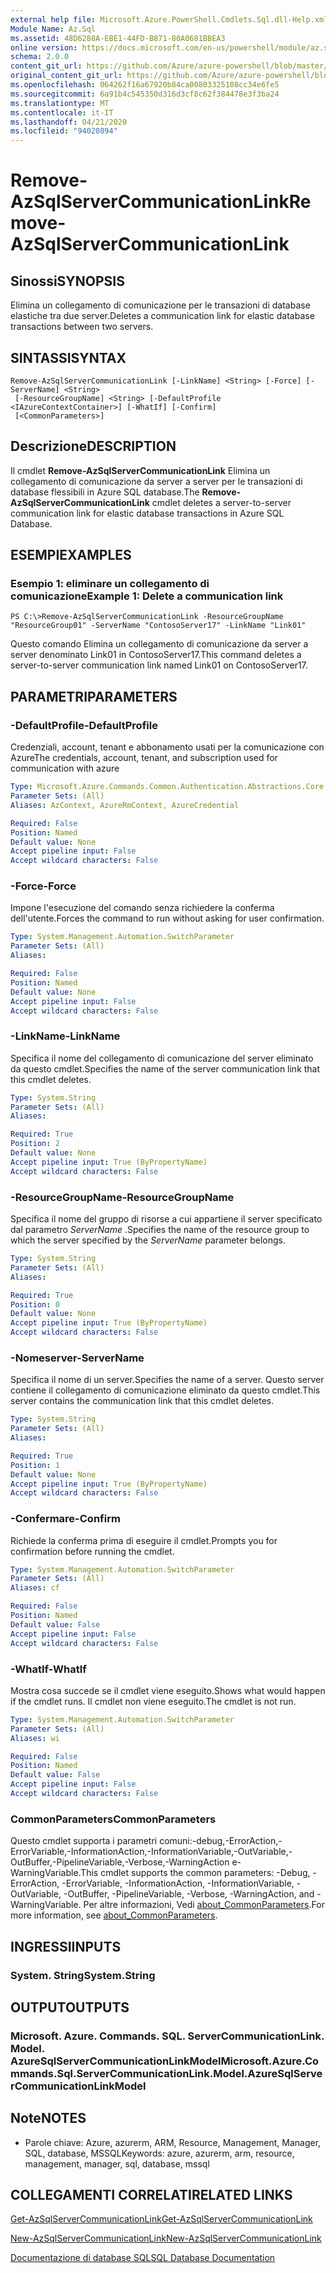 ```yaml
---
external help file: Microsoft.Azure.PowerShell.Cmdlets.Sql.dll-Help.xml
Module Name: Az.Sql
ms.assetid: 48D6288A-EBE1-44FD-B871-80A0681BBEA3
online version: https://docs.microsoft.com/en-us/powershell/module/az.sql/remove-azsqlservercommunicationlink
schema: 2.0.0
content_git_url: https://github.com/Azure/azure-powershell/blob/master/src/Sql/Sql/help/Remove-AzSqlServerCommunicationLink.md
original_content_git_url: https://github.com/Azure/azure-powershell/blob/master/src/Sql/Sql/help/Remove-AzSqlServerCommunicationLink.md
ms.openlocfilehash: 064262f16a67920b84ca00803325108cc34e6fe5
ms.sourcegitcommit: 6a91b4c545350d316d3cf8c62f384478e3f3ba24
ms.translationtype: MT
ms.contentlocale: it-IT
ms.lasthandoff: 04/21/2020
ms.locfileid: "94020894"
---
```

# <span data-ttu-id="930b4-101">Remove-AzSqlServerCommunicationLink</span><span class="sxs-lookup"><span data-stu-id="930b4-101">Remove-AzSqlServerCommunicationLink</span></span>

## <span data-ttu-id="930b4-102">Sinossi</span><span class="sxs-lookup"><span data-stu-id="930b4-102">SYNOPSIS</span></span>
<span data-ttu-id="930b4-103">Elimina un collegamento di comunicazione per le transazioni di database elastiche tra due server.</span><span class="sxs-lookup"><span data-stu-id="930b4-103">Deletes a communication link for elastic database transactions between two servers.</span></span>

## <span data-ttu-id="930b4-104">SINTASSI</span><span class="sxs-lookup"><span data-stu-id="930b4-104">SYNTAX</span></span>

```
Remove-AzSqlServerCommunicationLink [-LinkName] <String> [-Force] [-ServerName] <String>
 [-ResourceGroupName] <String> [-DefaultProfile <IAzureContextContainer>] [-WhatIf] [-Confirm]
 [<CommonParameters>]
```

## <span data-ttu-id="930b4-105">Descrizione</span><span class="sxs-lookup"><span data-stu-id="930b4-105">DESCRIPTION</span></span>
<span data-ttu-id="930b4-106">Il cmdlet **Remove-AzSqlServerCommunicationLink** Elimina un collegamento di comunicazione da server a server per le transazioni di database flessibili in Azure SQL database.</span><span class="sxs-lookup"><span data-stu-id="930b4-106">The **Remove-AzSqlServerCommunicationLink** cmdlet deletes a server-to-server communication link for elastic database transactions in Azure SQL Database.</span></span>

## <span data-ttu-id="930b4-107">ESEMPI</span><span class="sxs-lookup"><span data-stu-id="930b4-107">EXAMPLES</span></span>

### <span data-ttu-id="930b4-108">Esempio 1: eliminare un collegamento di comunicazione</span><span class="sxs-lookup"><span data-stu-id="930b4-108">Example 1: Delete a communication link</span></span>
```
PS C:\>Remove-AzSqlServerCommunicationLink -ResourceGroupName "ResourceGroup01" -ServerName "ContosoServer17" -LinkName "Link01"
```

<span data-ttu-id="930b4-109">Questo comando Elimina un collegamento di comunicazione da server a server denominato Link01 in ContosoServer17.</span><span class="sxs-lookup"><span data-stu-id="930b4-109">This command deletes a server-to-server communication link named Link01 on ContosoServer17.</span></span>

## <span data-ttu-id="930b4-110">PARAMETRI</span><span class="sxs-lookup"><span data-stu-id="930b4-110">PARAMETERS</span></span>

### <span data-ttu-id="930b4-111">-DefaultProfile</span><span class="sxs-lookup"><span data-stu-id="930b4-111">-DefaultProfile</span></span>
<span data-ttu-id="930b4-112">Credenziali, account, tenant e abbonamento usati per la comunicazione con Azure</span><span class="sxs-lookup"><span data-stu-id="930b4-112">The credentials, account, tenant, and subscription used for communication with azure</span></span>

```yaml
Type: Microsoft.Azure.Commands.Common.Authentication.Abstractions.Core.IAzureContextContainer
Parameter Sets: (All)
Aliases: AzContext, AzureRmContext, AzureCredential

Required: False
Position: Named
Default value: None
Accept pipeline input: False
Accept wildcard characters: False
```

### <span data-ttu-id="930b4-113">-Force</span><span class="sxs-lookup"><span data-stu-id="930b4-113">-Force</span></span>
<span data-ttu-id="930b4-114">Impone l'esecuzione del comando senza richiedere la conferma dell'utente.</span><span class="sxs-lookup"><span data-stu-id="930b4-114">Forces the command to run without asking for user confirmation.</span></span>

```yaml
Type: System.Management.Automation.SwitchParameter
Parameter Sets: (All)
Aliases:

Required: False
Position: Named
Default value: None
Accept pipeline input: False
Accept wildcard characters: False
```

### <span data-ttu-id="930b4-115">-LinkName</span><span class="sxs-lookup"><span data-stu-id="930b4-115">-LinkName</span></span>
<span data-ttu-id="930b4-116">Specifica il nome del collegamento di comunicazione del server eliminato da questo cmdlet.</span><span class="sxs-lookup"><span data-stu-id="930b4-116">Specifies the name of the server communication link that this cmdlet deletes.</span></span>

```yaml
Type: System.String
Parameter Sets: (All)
Aliases:

Required: True
Position: 2
Default value: None
Accept pipeline input: True (ByPropertyName)
Accept wildcard characters: False
```

### <span data-ttu-id="930b4-117">-ResourceGroupName</span><span class="sxs-lookup"><span data-stu-id="930b4-117">-ResourceGroupName</span></span>
<span data-ttu-id="930b4-118">Specifica il nome del gruppo di risorse a cui appartiene il server specificato dal parametro *ServerName* .</span><span class="sxs-lookup"><span data-stu-id="930b4-118">Specifies the name of the resource group to which the server specified by the *ServerName* parameter belongs.</span></span>

```yaml
Type: System.String
Parameter Sets: (All)
Aliases:

Required: True
Position: 0
Default value: None
Accept pipeline input: True (ByPropertyName)
Accept wildcard characters: False
```

### <span data-ttu-id="930b4-119">-Nomeserver</span><span class="sxs-lookup"><span data-stu-id="930b4-119">-ServerName</span></span>
<span data-ttu-id="930b4-120">Specifica il nome di un server.</span><span class="sxs-lookup"><span data-stu-id="930b4-120">Specifies the name of a server.</span></span>
<span data-ttu-id="930b4-121">Questo server contiene il collegamento di comunicazione eliminato da questo cmdlet.</span><span class="sxs-lookup"><span data-stu-id="930b4-121">This server contains the communication link that this cmdlet deletes.</span></span>

```yaml
Type: System.String
Parameter Sets: (All)
Aliases:

Required: True
Position: 1
Default value: None
Accept pipeline input: True (ByPropertyName)
Accept wildcard characters: False
```

### <span data-ttu-id="930b4-122">-Confermare</span><span class="sxs-lookup"><span data-stu-id="930b4-122">-Confirm</span></span>
<span data-ttu-id="930b4-123">Richiede la conferma prima di eseguire il cmdlet.</span><span class="sxs-lookup"><span data-stu-id="930b4-123">Prompts you for confirmation before running the cmdlet.</span></span>

```yaml
Type: System.Management.Automation.SwitchParameter
Parameter Sets: (All)
Aliases: cf

Required: False
Position: Named
Default value: False
Accept pipeline input: False
Accept wildcard characters: False
```

### <span data-ttu-id="930b4-124">-WhatIf</span><span class="sxs-lookup"><span data-stu-id="930b4-124">-WhatIf</span></span>
<span data-ttu-id="930b4-125">Mostra cosa succede se il cmdlet viene eseguito.</span><span class="sxs-lookup"><span data-stu-id="930b4-125">Shows what would happen if the cmdlet runs.</span></span>
<span data-ttu-id="930b4-126">Il cmdlet non viene eseguito.</span><span class="sxs-lookup"><span data-stu-id="930b4-126">The cmdlet is not run.</span></span>

```yaml
Type: System.Management.Automation.SwitchParameter
Parameter Sets: (All)
Aliases: wi

Required: False
Position: Named
Default value: False
Accept pipeline input: False
Accept wildcard characters: False
```

### <span data-ttu-id="930b4-127">CommonParameters</span><span class="sxs-lookup"><span data-stu-id="930b4-127">CommonParameters</span></span>
<span data-ttu-id="930b4-128">Questo cmdlet supporta i parametri comuni:-debug,-ErrorAction,-ErrorVariable,-InformationAction,-InformationVariable,-OutVariable,-OutBuffer,-PipelineVariable,-Verbose,-WarningAction e-WarningVariable.</span><span class="sxs-lookup"><span data-stu-id="930b4-128">This cmdlet supports the common parameters: -Debug, -ErrorAction, -ErrorVariable, -InformationAction, -InformationVariable, -OutVariable, -OutBuffer, -PipelineVariable, -Verbose, -WarningAction, and -WarningVariable.</span></span> <span data-ttu-id="930b4-129">Per altre informazioni, Vedi [about_CommonParameters](http://go.microsoft.com/fwlink/?LinkID=113216).</span><span class="sxs-lookup"><span data-stu-id="930b4-129">For more information, see [about_CommonParameters](http://go.microsoft.com/fwlink/?LinkID=113216).</span></span>

## <span data-ttu-id="930b4-130">INGRESSI</span><span class="sxs-lookup"><span data-stu-id="930b4-130">INPUTS</span></span>

### <span data-ttu-id="930b4-131">System. String</span><span class="sxs-lookup"><span data-stu-id="930b4-131">System.String</span></span>

## <span data-ttu-id="930b4-132">OUTPUT</span><span class="sxs-lookup"><span data-stu-id="930b4-132">OUTPUTS</span></span>

### <span data-ttu-id="930b4-133">Microsoft. Azure. Commands. SQL. ServerCommunicationLink. Model. AzureSqlServerCommunicationLinkModel</span><span class="sxs-lookup"><span data-stu-id="930b4-133">Microsoft.Azure.Commands.Sql.ServerCommunicationLink.Model.AzureSqlServerCommunicationLinkModel</span></span>

## <span data-ttu-id="930b4-134">Note</span><span class="sxs-lookup"><span data-stu-id="930b4-134">NOTES</span></span>
* <span data-ttu-id="930b4-135">Parole chiave: Azure, azurerm, ARM, Resource, Management, Manager, SQL, database, MSSQL</span><span class="sxs-lookup"><span data-stu-id="930b4-135">Keywords: azure, azurerm, arm, resource, management, manager, sql, database, mssql</span></span>

## <span data-ttu-id="930b4-136">COLLEGAMENTI CORRELATI</span><span class="sxs-lookup"><span data-stu-id="930b4-136">RELATED LINKS</span></span>

[<span data-ttu-id="930b4-137">Get-AzSqlServerCommunicationLink</span><span class="sxs-lookup"><span data-stu-id="930b4-137">Get-AzSqlServerCommunicationLink</span></span>](./Get-AzSqlServerCommunicationLink.md)

[<span data-ttu-id="930b4-138">New-AzSqlServerCommunicationLink</span><span class="sxs-lookup"><span data-stu-id="930b4-138">New-AzSqlServerCommunicationLink</span></span>](./New-AzSqlServerCommunicationLink.md)

[<span data-ttu-id="930b4-139">Documentazione di database SQL</span><span class="sxs-lookup"><span data-stu-id="930b4-139">SQL Database Documentation</span></span>](https://docs.microsoft.com/azure/sql-database/)
